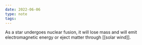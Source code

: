 ```yaml
---
date: 2022-06-06
type: note  
tags: 
---
```


As a star undergoes nuclear fusion, it will lose mass and will emit electromagnetic energy or eject matter through [[solar wind]].
